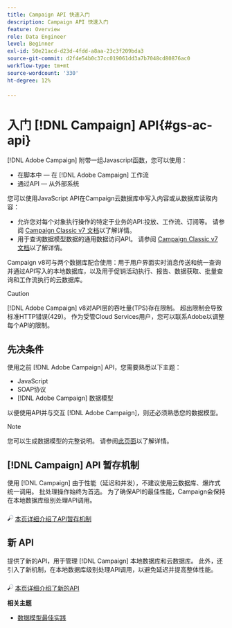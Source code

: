```yaml
---
title: Campaign API 快速入门
description: Campaign API 快速入门
feature: Overview
role: Data Engineer
level: Beginner
exl-id: 50e21acd-d23d-4fdd-a8aa-23c3f209bda3
source-git-commit: d2f4e54b0c37cc019061dd3a7b7048cd80876ac0
workflow-type: tm+mt
source-wordcount: '330'
ht-degree: 12%

---
```


# 入门 [!DNL Campaign] API{#gs-ac-api}

[!DNL Adobe Campaign] 附带一组Javascript函数，您可以使用：

* 在脚本中 — 在 [!DNL Adobe Campaign] 工作流
* 通过API — 从外部系统

您可以使用JavaScript API在Campaign云数据库中写入内容或从数据库读取内容：

* 允许您对每个对象执行操作的特定于业务的API:投放、工作流、订阅等。 请参阅 [Campaign Classic v7 文档](https://experienceleague.adobe.com/docs/campaign-classic/using/configuring-campaign-classic/api/business-oriented-apis.html)以了解详情。
* 用于查询数据模型数据的通用数据访问API。 请参阅 [Campaign Classic v7 文档](https://experienceleague.adobe.com/docs/campaign-classic/using/configuring-campaign-classic/api/data-oriented-apis.html)以了解详情。

Campaign v8可与两个数据库配合使用：用于用户界面实时消息传送和统一查询并通过API写入的本地数据库，以及用于促销活动执行、报告、数据获取、批量查询和工作流执行的云数据库。

>[!CAUTION]
>
>[!DNL Adobe Campaign] v8对API层的吞吐量(TPS)存在限制。 超出限制会导致标准HTTP错误(429)。 作为受管Cloud Services用户，您可以联系Adobe以调整每个API的限制。

## 先决条件

使用之前 [!DNL Adobe Campaign] API，您需要熟悉以下主题：

* JavaScript
* SOAP协议
* [!DNL Adobe Campaign] 数据模型

以便使用API并与交互 [!DNL Adobe Campaign]，则还必须熟悉您的数据模型。

>[!NOTE]
>您可以生成数据模型的完整说明。 请参阅[此页面](datamodel.md)以了解详情。

## [!DNL Campaign] API 暂存机制

使用 [!DNL Campaign] 由于性能（延迟和并发），不建议使用云数据库、爆炸式统一调用。 批处理操作始终为首选。 为了确保API的最佳性能，Campaign会保持在本地数据库级别处理API调用。

![](../assets/do-not-localize/glass.png) [本页详细介绍了API暂存机制](staging.md)

## 新 API

提供了新的API，用于管理 [!DNL Campaign] 本地数据库和云数据库。 此外，还引入了新机制，在本地数据库级别处理API调用，以避免延迟并提高整体性能。

![](../assets/do-not-localize/glass.png) [本页详细介绍了新的API](new-apis.md)

**相关主题**

* [数据模型最佳实践](datamodel-best-practices.md)
